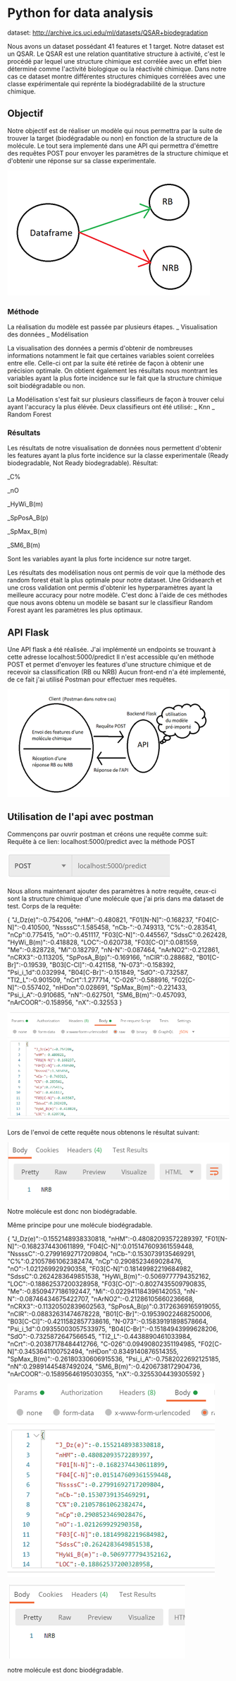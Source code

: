 # Python for data analysis

dataset: http://archive.ics.uci.edu/ml/datasets/QSAR+biodegradation

Nous avons un dataset possédant 41 features et 1 target.
Notre dataset est un QSAR.
Le QSAR est une relation quantitative structure à activité,
c'est le procédé par lequel une structure chimique est corrélée avec un effet bien déterminé comme l'activité biologique ou la réactivité chimique. 
Dans notre cas ce dataset montre différentes structures chimiques corrélées avec une classe expérimentale qui reprénte la biodégradabilité de la structure chimique.

## Objectif

Notre objectif est de réaliser un modèle qui nous permettra par la suite de trouver la target (biodégradable ou non) en fonction de la structure de la molécule.
Le tout sera implementé dans une API qui permettra d'émettre des requêtes POST pour envoyer les paramètres de la structure chimique et d'obtenir une réponse sur sa classe experimentale.

![](images/image1.PNG)

### Méthode

La réalisation du modèle est passée par plusieurs étapes.
_ Visualisation des données
_ Modélisation

La visualisation des données a permis d'obtenir de nombreuses informations notamment le fait que certaines variables soient correlées entre elle.
Celle-ci ont par la suite été retirée de façon à obtenir une précision optimale.
On obtient également les résultats nous montrant les variables ayant la plus forte incidence sur le fait que la structure chimique soit biodégradable ou non.

La Modélisation s'est fait sur plusieurs classifieurs de façon à trouver celui ayant l'accuracy la plus élévée. 
Deux classifieurs ont été utilisé: 
_ Knn
_ Random Forest

### Résultats

Les résultats de notre visualisation de données nous permettent d'obtenir les features ayant la plus forte incidence sur la classe experimentale (Ready biodegradable, Not Ready biodegradable).
Résultat:

_C%

_nO

_HyWi_B(m)

_SpPosA_B(p)

_SpMax_B(m)

_SM6_B(m)

Sont les variables ayant la plus forte incidence sur notre target.

Les résultats des modélisation nous ont permis de voir que la méthode des random forest était la plus optimale pour notre dataset.
Une Gridsearch et une cross validation ont permis d'obtenir les hyperparamètres ayant la meilleure accuracy pour notre modèle.
C'est donc à l'aide de ces méthodes que nous avons obtenu un modèle se basant sur le classifieur Random Forest ayant les paramètres les plus optimaux.


## API Flask

Une API flask a été réalisée.
J'ai implémenté un endpoints se trouvant à cette adresse localhost:5000/predict
Il n'est accessible qu'en méthode POST et permet d'envoyer les features d'une structure chimique et de recevoir sa classification (RB ou NRB)
Aucun front-end n'a été implementé, de ce fait j'ai utilisé Postman pour effectuer mes requêtes.

![](images/image2.PNG)

## Utilisation de l'api avec postman

Commençons par ouvrir postman et créons une requête comme suit:
Requête à ce lien: localhost:5000/predict avec la méthode POST

![](images/image3.PNG)

Nous allons maintenant ajouter des paramètres à notre requête, ceux-ci sont la structure chimique d'une molécule que j'ai pris dans ma dataset de test.
Corps de la requête:

{
    "J_Dz(e)":-0.754206,
    "nHM":-0.480821,
    "F01[N-N]":-0.168237,
    "F04[C-N]":-0.410500,
    "NssssC":1.585458,
    "nCb-":-0.749313,
    "C%":-0.283541,
    "nCp":0.775415,
    "nO":-0.451117, 
    "F03[C-N]":-0.445567, 
    "SdssC":0.262428, 
    "HyWi_B(m)":-0.418828, 
    "LOC":-0.620738, 
    "F03[C-O]":0.081559, 
    "Me":-0.828728,
    "Mi":0.182797,
    "nN-N":-0.087464, 
    "nArNO2":-0.212861, 
    "nCRX3":-0.113205, 
    "SpPosA_B(p)":-0.169166, 
    "nCIR":0.288682, 
    "B01[C-Br]":-0.19539,
    "B03[C-Cl]":-0.421158, 
    "N-073":-0.158392, 
    "Psi_i_1d":0.032994, 
    "B04[C-Br]":-0.151849, 
    "SdO":-0.732587, 
    "TI2_L":-0.901509, 
    "nCrt":1.277714,
    "C-026":-0.588916, 
    "F02[C-N]":-0.557402, 
    "nHDon":0.028691, 
    "SpMax_B(m)":-0.221433, 
    "Psi_i_A":-0.910685, 
    "nN":-0.627501, 
    "SM6_B(m)":-0.457093,
    "nArCOOR":-0.158956, 
    "nX":-0.32553
}

![](images/image4.PNG)

Lors de l'envoi de cette requête nous obtenons le résultat suivant:

![](images/image5.PNG)

Notre molécule est donc non biodégradable.

Même principe pour une molécule biodégradable.

{
    "J_Dz(e)":-0.1552148938330818,
    "nHM":-0.48082093572289397,
    "F01[N-N]":-0.1682374430611899,
    "F04[C-N]":0.015147609361559448,
    "NssssC":-0.27991692717209804,
    "nCb-":0.1530739135469291,
    "C%":0.21057861062382474,
    "nCp":0.2908523469028476,
    "nO":-1.021269929290358, 
    "F03[C-N]":0.18149982219684982, 
    "SdssC":0.2624283649851538, 
    "HyWi_B(m)":-0.5069777794352162, 
    "LOC":-0.18862537200328958, 
    "F03[C-O]":-0.8027435509790835, 
    "Me":-0.8509477186192447,
    "Mi":-0.022941184396142053,
    "nN-N":-0.08746434675422707, 
    "nArNO2":-0.21286105660236668, 
    "nCRX3":-0.11320502839602563, 
    "SpPosA_B(p)":0.31726369165919055, 
    "nCIR":-0.08832631474678228, 
    "B01[C-Br]":-0.19539022468250006,
    "B03[C-Cl]":-0.4211582857738616, 
    "N-073":-0.15839191898578664, 
    "Psi_i_1d":0.09355003057533975, 
    "B04[C-Br]":-0.15184943999628206, 
    "SdO":-0.7325872647566545, 
    "TI2_L":-0.4438890461033984, 
    "nCrt":-0.20387178484412766,
    "C-026":0.09490802351194985, 
    "F02[C-N]":0.3453641100752494, 
    "nHDon":0.8349140876514355, 
    "SpMax_B(m)":-0.26180330606915536, 
    "Psi_i_A":-0.7582022692125185, 
    "nN":0.29891445487492024, 
    "SM6_B(m)":-0.4206738172904736,
    "nArCOOR":-0.15895646195030355, 
    "nX":-0.3255304439305592
}

![](images/image6.PNG)

![](images/image7.PNG)

notre molécule est donc biodégradable.







